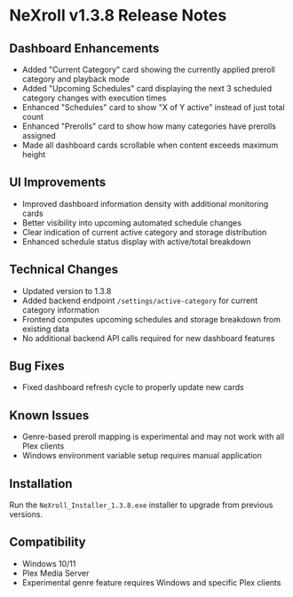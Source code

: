 # NeXroll v1.3.8 Release Notes

## Dashboard Enhancements
- Added "Current Category" card showing the currently applied preroll category and playback mode
- Added "Upcoming Schedules" card displaying the next 3 scheduled category changes with execution times
- Enhanced "Schedules" card to show "X of Y active" instead of just total count
- Enhanced "Prerolls" card to show how many categories have prerolls assigned
- Made all dashboard cards scrollable when content exceeds maximum height

## UI Improvements
- Improved dashboard information density with additional monitoring cards
- Better visibility into upcoming automated schedule changes
- Clear indication of current active category and storage distribution
- Enhanced schedule status display with active/total breakdown

## Technical Changes
- Updated version to 1.3.8
- Added backend endpoint `/settings/active-category` for current category information
- Frontend computes upcoming schedules and storage breakdown from existing data
- No additional backend API calls required for new dashboard features

## Bug Fixes
- Fixed dashboard refresh cycle to properly update new cards

## Known Issues
- Genre-based preroll mapping is experimental and may not work with all Plex clients
- Windows environment variable setup requires manual application

## Installation
Run the `NeXroll_Installer_1.3.8.exe` installer to upgrade from previous versions.

## Compatibility
- Windows 10/11
- Plex Media Server
- Experimental genre feature requires Windows and specific Plex clients